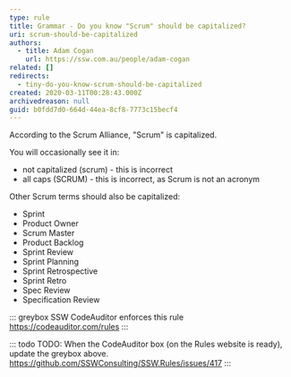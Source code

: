 ```yaml
---
type: rule
title: Grammar - Do you know "Scrum" should be capitalized?
uri: scrum-should-be-capitalized
authors:
  - title: Adam Cogan
    url: https://ssw.com.au/people/adam-cogan
related: []
redirects:
  - tiny-do-you-know-scrum-should-be-capitalized
created: 2020-03-11T00:28:43.000Z
archivedreason: null
guid: b0fdd7d0-664d-44ea-8cf8-7773c15becf4
---
```

According to the Scrum Alliance, "Scrum" is capitalized.

<!--endintro-->

You will occasionally see it in:

* not capitalized (scrum) - this is incorrect
* all caps (SCRUM) - this is incorrect, as Scrum is not an acronym

Other Scrum terms should also be capitalized:

* Sprint
* Product Owner
* Scrum Master
* Product Backlog
* Sprint Review
* Sprint Planning
* Sprint Retrospective
* Sprint Retro
* Spec Review
* Specification Review

::: greybox
SSW CodeAuditor enforces this rule <https://codeauditor.com/rules>
:::

::: todo
TODO: When the CodeAuditor box (on the Rules website is ready), update the greybox above. <https://github.com/SSWConsulting/SSW.Rules/issues/417>
:::